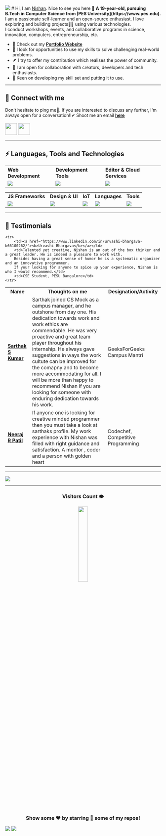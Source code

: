 <!---
Please consider starring the repo if you find this useful in any manner
or use it. It helps me a lot.
-->

<!-- <img src='README_Banner.webp' alt="banner"></img> -->
<img src="https://user-images.githubusercontent.com/73097560/115834477-dbab4500-a447-11eb-908a-139a6edaec5c.gif">
# Hi, I am <a href = "https://www.linkedin.com/in/nishan-holla-36a4891a7/">Nishan</a>. Nice to see you here 👋
<b>A 19-year-old, pursuing B.Tech in Computer Science from [PES University](https://www.pes.edu).</b><br>
I am a passionate self-learner and an open-source enthusiast. I love exploring and building projects👨‍💻 using various technologies.<br>
I conduct workshops, events, and collaborative programs in science, innovation, computers, entrepreneurship, etc.
<!-- 
<a href = "https://app.daily.dev/sarthakskumar"><img align = "right" src="https://api.daily.dev/devcards/4acca7dd7d934f94b0b4753f12c44494.png?r=nmz" width="250" alt="Sarthak S Kumar's Dev Card"></a> -->

- 🔭 Check out my <a href="https://sarthakskumar.github.io"><b>Portfolio Website</b></a>
- 🌱 I look for opportunities to use my skills to solve challenging real-world problems.
- 🪶 I try to offer my contribution which realises the power of community.
- 👯 I am open for collaboration with creators, developers and tech enthusiasts.
- 🚢 Keen on developing my skill set and putting it to use.<br>
<hr>

## 📩 Connect with me
Don't hesitate to ping me🤝. If you are interested to discuss any further, I'm always open for a conversation!!✔ Shoot me an email <a href = "mailto:hollanishan@gmail.com"><b>here</b><br><br>
<a href = "https://www.linkedin.com/in/nishan-holla-36a4891a7/"><img src = "https://skillicons.dev/icons?i=linkedin&theme=dark" height = 38></a>
<a href = "https://instagram.com/nishan_holla"><img src = "https://skillicons.dev/icons?i=instagram&theme=dark" height = 38></a>

<hr>

## ⚡ Languages, Tools and Technologies
<table>
<tr>
	<td><strong>Web Development</strong></td>
	<td><strong>Development Tools</strong></td>
	<td><strong>Editor & Cloud Services</strong></td>
	
</tr>
<tr>
		<td><img src = "https://skillicons.dev/icons?i=html,css,js,nodejs,flask,django,deno,babel,redis" ></td>
		<td><img src = "https://skillicons.dev/icons?i=githubactions,postman,git,bash,gitlab,github&theme=dark"></td>
		<td><img src = "https://skillicons.dev/icons?i=vscode,codepen,mongodb,gcp,firebase,netlify,heroku,vercel&theme=dark"></td>
		
		
		
</tr>
</table>
<table>
<tr>
	<td><strong>JS Frameworks</strong></td>
	<td><strong>Design & UI</strong></td>
	<td><strong>IoT</strong></td>
	<td><strong>Languages</strong></td>
	<td><strong>Tools</strong></td>
</tr>
<tr>
		<td><img src = "https://skillicons.dev/icons?i=nextjs,threejs,vite,jquery,express,react,redux&theme=dark"></td>
		<td><img src = "https://skillicons.dev/icons?i=figma,bootstrap,materialui,tailwind,emotion,styledcomponents&theme=dark"></td>
		<td><img src = "https://skillicons.dev/icons?i=raspberrypi,arduino&theme=dark"></td>
		<td><img src = "https://skillicons.dev/icons?i=c,java,cpp,py&theme=dark"></td>
		<td><img src = "https://skillicons.dev/icons?i=ps,pr,linux,&theme=dark"></td>
</tr>
</table>
<hr>

## 📝 Testimonials
<table>
	<tr align="center">
		<td><b>Name</b></td>
		<td><b>Thoughts on me</b></td>
		<td><b>Designation/Activity</b></td>
	</tr>
	<tr>
		<td><a href="https://www.linkedin.com/in/sarthakskumar/"><b>Sarthak S Kumar</b></a></td>
		<td>Sarthak joined CS Mock as a campus manager, and he outshone from day one. His dedication towards work and work ethics are commendable. 
He was very proactive and great team player throughout his internship. 
He always gave suggestions in ways the work cultute can be improved for the comapny and to become more accommodating for all.
I will be more than happy to recommend Nishan if you are looking for someone with enduring dedication towards his work.</td>
		<td>GeeksForGeeks Campus Mantri</td>
	</tr>
	<tr>
		<td><a href="https://www.linkedin.com/in/neeraj-patil-42a028236/"><b>Neeraj R Patil</b></a></td>
		<td>If anyone one is looking for creative minded programmer then you must take a look at sarthaks profile. My work experience with Nishan was filled with right guidance and satisfaction. A mentor , coder and a person with golden heart</td>
		<td>Codechef, Competitive Programming</td>
	</tr>
	
	<tr>
		<td><a href="https://www.linkedin.com/in/urvashi-bhargava-b66100262/"><b>Urvashi Bhargava</b></a></td>
		<td>Talented yet creative, Nishan is an out of the box thinker and a great leader. He is indeed a pleasure to work with.
		Besides having a great sense of humor he is a systematic organizer and an innovative programmer.
		If your looking for anyone to spice up your experience, Nishan is who I would recommend.</td>
		<td>CSE Student, PESU Bangalore</td>
	</tr>
	
<!-- 	<tr>
		<td><a href="https://www.linkedin.com/in/jay-shah-b362a0217/"><b>Jay Shah</b></a></td>
		<td>Talented yet creative, Nishan is an out of the box thinker and a great leader. He is indeed a pleasure to work with.
Besides having a great sense of humor he is a systematic organizer and an innovative programmer.
If your looking for anyone to spice up your experience, Nishan is who I would recommend.</td>
		<td>CSE Student, PESU Bangalore</td>
	</tr> -->
</table>
<hr>
	
<a href = "https://www.holopin.io/@sarthakskumar"><img src = "https://holopin.me/sarthakskumar"></a>
<hr>
<div align = "center">
<h3><b>Visitors Count 👁️</b></h3>
<img width = 25% src = "https://profile-counter.glitch.me/{SarthakSKumar}/count.svg">
 
### Show some ❤️ by starring 🌟 some of my repos!
</div>
<img src="https://user-images.githubusercontent.com/73097560/115834477-dbab4500-a447-11eb-908a-139a6edaec5c.gif">
<img src="https://cr-ss-service.azurewebsites.net/api/ScreenShot?widget=activity&username=SarthakSKumar">
